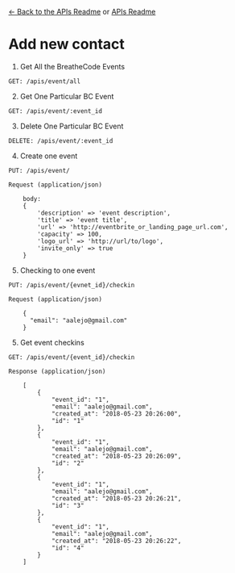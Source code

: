 [<- Back to the APIs Readme](../docs/README.md) or [APIs Readme](../README.md)

# Add new contact

1. Get All the BreatheCode Events
```
GET: /apis/event/all
```

2. Get One Particular BC Event
```
GET: /apis/event/:event_id
```

3. Delete One Particular BC Event
```
DELETE: /apis/event/:event_id
```

4. Create one event
```
PUT: /apis/event/

Request (application/json)

    body:
    {
    	'description' => 'event description',
    	'title' => 'event title',
    	'url' => 'http://eventbrite_or_landing_page_url.com',
    	'capacity' => 100,
    	'logo_url' => 'http://url/to/logo',
    	'invite_only' => true
    }
```

5. Checking to one event
```
PUT: /apis/event/{evnet_id}/checkin

Request (application/json)

    {
      "email": "aalejo@gmail.com"
    }

```

5. Get event checkins
```
GET: /apis/event/{event_id}/checkin

Response (application/json)

    [
        {
            "event_id": "1",
            "email": "aalejo@gmail.com",
            "created_at": "2018-05-23 20:26:00",
            "id": "1"
        },
        {
            "event_id": "1",
            "email": "aalejo@gmail.com",
            "created_at": "2018-05-23 20:26:09",
            "id": "2"
        },
        {
            "event_id": "1",
            "email": "aalejo@gmail.com",
            "created_at": "2018-05-23 20:26:21",
            "id": "3"
        },
        {
            "event_id": "1",
            "email": "aalejo@gmail.com",
            "created_at": "2018-05-23 20:26:22",
            "id": "4"
        }
    ]
```